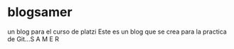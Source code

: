 # blogsamer
un blog para el curso de platzi
Este es un blog que se crea para la practica de Git...S A M E R
